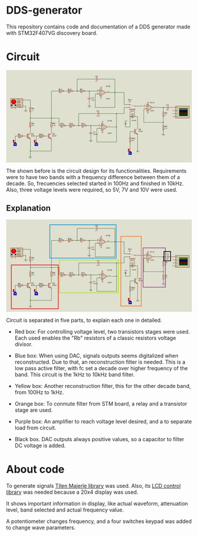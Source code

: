 # DDS-generator

This repository contains code and documentation of a DDS generator made
with STM32F407VG discovery board.

# Circuit
<img align="center" width="567" height="250" src="images/circuit.jpg">

The shown before is the circuit design for its functionalities. Requirements were to have two bands with a frequency difference between them of a decade. So, frecuencies selected started in 100Hz and finished
in 10kHz. Also, three voltage levels were required, so 5V, 7V and 10V were used.

## Explanation

<img align="center" width="567" height="250" src="images/boxed-circuit.jpg">

Circuit is separated in five parts, to explain each one in detailed.

 - Red box: For controlling voltage level, two transistors stages were used. Each used enables the "Rb" resistors of a classic resistors voltage divisor.

 - Blue box: When using DAC, signals outputs seems digitalized when reconstructed. Due to that, an reconstruction filter is needed. This is a low pass active filter, with fc set a decade over higher frequency of the band. This circuit is the 1kHz to 10kHz band filter.

 - Yellow box: Another reconstruction filter, this for the other decade band, from 100Hz to 1kHz.

 - Orange box: To conmute filter from STM board, a relay and a transistor stage are used.

 - Purple box: An amplifier to reach voltage level desired, and a to separate load from circuit.

 - Black box. DAC outputs always positive values, so a capacitor to filter DC voltage is added.

# About code

To generate signals [TIlen Majerle library](http://stm32f4-discovery.net/2014/09/library-36-dac-signal-generator-stm32f4/) was used. Also, its [LCD control library](http://stm32f4-discovery.net/2014/06/library-16-interfacing-hd44780-lcd-controller-with-stm32f429-discovery/) was needed because a 20x4 display was used.

It shows important information in display, like actual waveform, attenuation level, band selected and actual frequency value.

A potentiometer changes frequency, and a four switches keypad was added to change wave parameters.